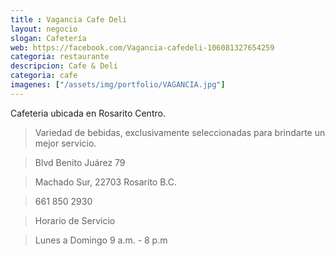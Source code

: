 ```yaml
---
title : Vagancia Cafe Deli
layout: negocio
slogan: Cafetería
web: https://facebook.com/Vagancia-cafedeli-106081327654259
categoria: restaurante
descripcion: Cafe & Deli
categoria: cafe
imagenes: ["/assets/img/portfolio/VAGANCIA.jpg"]
---
```


Cafeteria ubicada en Rosarito Centro. 

>Variedad de bebidas, exclusivamente seleccionadas para brindarte un mejor servicio.

>Blvd Benito Juárez 79

>Machado Sur, 22703 Rosarito B.C. 

>661 850 2930

>Horario de Servicio 

>Lunes a Domingo  9 a.m. - 8 p.m

